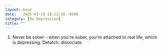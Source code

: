```yaml
---
layout: base
date:   2025-03-16 18:23:10 -0500
category: [On Depression]
title: ""
---
```

1. Never be sober - when you're sober, you're attached to real life, which is depressing. Detatch, dissociate. 